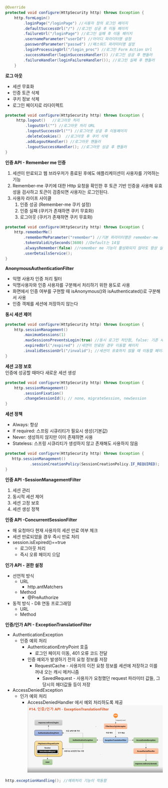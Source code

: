
```java
@Override
protected void configure(HttpSecurity http) throws Exception {
    http.formLogin()
        .loginPage("/loginPage") //사용자 정의 로그인 페이지
        .defaultSuccessUrl("/") //로그인 성공 후 이동 페이지
        .failureUrl("/loginPage") //로그인 실패 후 이동 페이지
        .usernameParameter("userId") //아이디 파라미터명 설정
        .passwordParameter("passwd") //패스워드 파라미터명 설정
        .loginProcessingUrl("/login_proc") //로그인 Form Action Url
        .successHandler(loginSuccessHandler()) //로그인 성공 후 핸들러
        .failureHandler(loginFailureHandler()); //로그인 실패 후 핸들러
    }
```

**로그 아웃**  
- 세션 무효화
- 인증 토큰 삭제
- 쿠키 정보 삭제
- 로그인 페이지로 리다이렉트

```java
protected void configure(HttpSecurity http) throws Exception {
     http.logout()   //로그아웃 처리
         .logoutUrl("") //로그아웃 처리 URL
         .logoutSuccessUrl("") //로그아웃 성공 후 이동페이지
         .deleteCookies()  //로그아웃 후 쿠키 삭제
         .addLogoutHandler() //로그아웃 핸들러
         .logoutSuccessHandler(); //로그아웃 성공 후 핸들러
}
```

**인증 API - Remember me 인증**  
1. 세션이 만료되고 웹 브라우저가 종료된 후에도 애플리케이션이 사용자를 기억하는 기능
2. Remember-me 쿠키에 대한 Http 요청을 확인한 후 토큰 기반 인증을 사용해 유효성을 검사하고 토큰이 검증되면 사용자는 로그인된다.
3. 사용자 라이프 사이클
   1. 인증 성공 (Remember-me 쿠키 설정)
   2. 인증 실패 (쿠키가 존재하면 쿠키 무효화)
   3. 로그아웃 (쿠키가 존재하면 쿠키 무효화)


```java
protected void configure(HttpSecurity http) throws Exception {
    http.rememberMe()
        .rememberMeParameter("remember") //기본 파라미터명은 remember-me
        .tokenValiditySeconds(3600) //Default는 14일
        .alwaysRemember(false) //remember me 기능이 활성화되지 않아도 항상 실행
        .userDetailsService();
}
```

**AnonymousAuthenticationFilter**  
- 익명 사용자 인증 처리 필터
- 익명사용자와 인증 사용자를 구분해서 처리하기 위한 용도로 사용
- 화면에서 인증 여부를 구현할 때 isAnonymous()와 isAuthenticated()로 구분해서 사용
- 인증 객체를 세션에 저장하지 않는다


**동시 세션 제어**  
```java
protected void configure(HttpSecurity http) throws Exception {
    http.sessionManagement()
        .maximumSessions(1)
        .maxSessionsPreventsLogin(true) //동시 로그인 차단함, false: 기존 세션 만료(default)
        .expiredUrl("/expired") //세연이 만료된 경우 이동할 페이지
        .invalidSessionUrl("/invalid"); //세션이 유효하지 않을 때 이동할 페이지
}
```

**세션 고정 보호**  
인증에 성공할 때마다 새로운 세션 생성
```java
protected void configure(HttpSecurity http) throws Exception {
    http.sessionManagement()
        .sessionFixation()
        .changeSessionId(); // none, migrateSession, newSession
}
```


**세션 정책**
- Always: 항상
- If required: 스프링 시큐리티가 필요시 생성(기본값)
- Never: 생성하지 않지만 이미 존재하면 사용
- Stateless: 스프링 시큐리티가 생성하지 않고 존재해도 사용하지 않음
```java
protected void configure(HttpSecurity http) throws Exception {
   http.sessionManagement()
           .sessionCreationPolicy(SessionCreationPolicy.IF_REQUIRED);
}
```

**인증 API -SessionManagementFilter**
1. 세션 관리
2. 동시적 세션 제어
3. 세션 고정 보호
4. 세션 생성 정책


**인증 API -ConcurrentSessionFilter**  
- 매 요청마다 현재 사용자의 세션 만료 여부 체크
- 세션 만료되었을 경우 즉시 만료 처리
- session.isExpired()==true
  - 로그아웃 처리
  - 즉시 오류 페이지 으답

**인가 API - 권한 설정**
- 선언적 방식
  - URL
    - http.antMatchers
  - Method
    - @PreAuthorize
- 동적 방식 - DB 연동 프로그래밍
  - URL
  - Method

**인증/인가 API - ExceptionTranslationFilter**  
- AuthenticationException
  - 인증 예외 처리
    - AuthenticationEntryPoint 호출
      - 로그인 페이지 이동, 401 오류 코드 전달
    - 인증 예외가 발생하기 전의 요청 정보를 저장
      - RequestCache - 사용자의 이전 요청 정보를 세션에 저장하고 이를 꺼내 오는 캐시 메커니즘
        - SavedRequest - 사용자가 요청했던 request 파라미터 값들, 그 당시의 헤더값들 등이 저장
- AccessDeniedException
  - 인가 예외 처리
    - AccessDeniedHandler 에서 예외 처리하도록 제공
![img.png](images/ExceptionTranslationFIlter.png)

```java
http.exceptionHandling(); //예외처리 기능이 작동함
```
